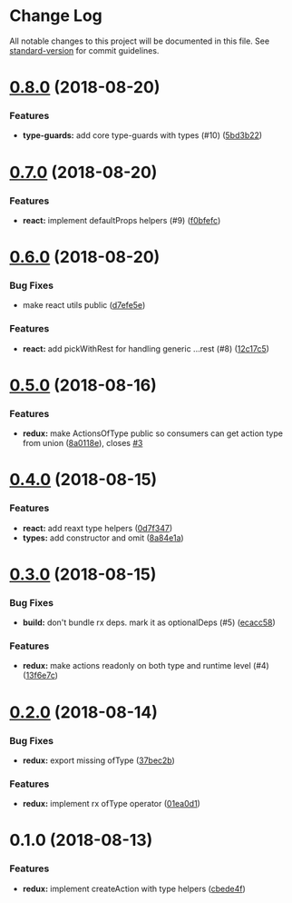 # Change Log

All notable changes to this project will be documented in this file. See [standard-version](https://github.com/conventional-changelog/standard-version) for commit guidelines.

<a name="0.8.0"></a>

# [0.8.0](https://www.github.com/Hotell/rex-tils/compare/v0.7.0...v0.8.0) (2018-08-20)

### Features

- **type-guards:** add core type-guards with types (#10) ([5bd3b22](https://www.github.com/Hotell/rex-tils/commit/5bd3b22))

<a name="0.7.0"></a>

# [0.7.0](https://www.github.com/Hotell/rex-tils/compare/v0.6.0...v0.7.0) (2018-08-20)

### Features

- **react:** implement defaultProps helpers (#9) ([f0bfefc](https://www.github.com/Hotell/rex-tils/commit/f0bfefc))

<a name="0.6.0"></a>

# [0.6.0](https://www.github.com/Hotell/rex-tils/compare/v0.5.0...v0.6.0) (2018-08-20)

### Bug Fixes

- make react utils public ([d7efe5e](https://www.github.com/Hotell/rex-tils/commit/d7efe5e))

### Features

- **react:** add pickWithRest for handling generic ...rest (#8) ([12c17c5](https://www.github.com/Hotell/rex-tils/commit/12c17c5))

<a name="0.5.0"></a>

# [0.5.0](https://www.github.com/Hotell/rex-tils/compare/v0.4.0...v0.5.0) (2018-08-16)

### Features

- **redux:** make ActionsOfType public so consumers can get action type from union ([8a0118e](https://www.github.com/Hotell/rex-tils/commit/8a0118e)), closes [#3](https://www.github.com/Hotell/rex-tils/issues/3)

<a name="0.4.0"></a>

# [0.4.0](https://www.github.com/Hotell/rex-tils/compare/v0.3.0...v0.4.0) (2018-08-15)

### Features

- **react:** add reaxt type helpers ([0d7f347](https://www.github.com/Hotell/rex-tils/commit/0d7f347))
- **types:** add constructor and omit ([8a84e1a](https://www.github.com/Hotell/rex-tils/commit/8a84e1a))

<a name="0.3.0"></a>

# [0.3.0](https://www.github.com/Hotell/rex-tils/compare/v0.2.0...v0.3.0) (2018-08-15)

### Bug Fixes

- **build:** don't bundle rx deps. mark it as optionalDeps (#5) ([ecacc58](https://www.github.com/Hotell/rex-tils/commit/ecacc58))

### Features

- **redux:** make actions readonly on both type and runtime level (#4) ([13f6e7c](https://www.github.com/Hotell/rex-tils/commit/13f6e7c))

<a name="0.2.0"></a>

# [0.2.0](https://www.github.com/Hotell/rex-tils/compare/v0.1.0...v0.2.0) (2018-08-14)

### Bug Fixes

- **redux:** export missing ofType ([37bec2b](https://www.github.com/Hotell/rex-tils/commit/37bec2b))

### Features

- **redux:** implement rx ofType operator ([01ea0d1](https://www.github.com/Hotell/rex-tils/commit/01ea0d1))

<a name="0.1.0"></a>

# 0.1.0 (2018-08-13)

### Features

- **redux:** implement createAction with type helpers ([cbede4f](https://www.github.com/Hotell/rex-tils/commit/cbede4f))
